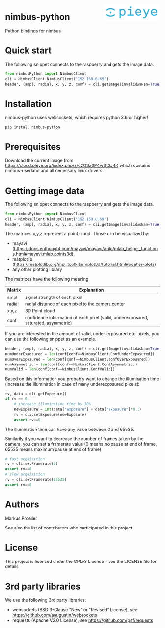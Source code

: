 <img src="./assets/PIEYE_Logo_RGB_POS.png" align="right"
     title="pieye logo" width="184" height="55">

# nimbus-python
Python bindings for nimbus

# Quick start

The following snippet connects to the raspberry and gets the image data.

```python
from nimbusPython import NimbusClient
cli = NimbusClient.NimbusClient("192.168.0.69")
header, (ampl, radial, x, y, z, conf) = cli.getImage(invalidAsNan=True)
```

# Installation

nimbus-python uses websockets, which requires python 3.6 or higher!
```
pip install nimbus-python
```

# Prerequisites
Download the current image from https://cloud.pieye.org/index.php/s/c2QSa6P4wBtSJ4K which contains nimbus-userland and all necessary linux drivers.

# Getting image data

The following snippet connects to the raspberry and gets the image data.

```python
from nimbusPython import NimbusClient
cli = NimbusClient.NimbusClient("192.168.0.69")
header, (ampl, radial, x, y, z, conf) = cli.getImage(invalidAsNan=True)
```

The matrices x,y,z represent a point cloud. Those can be visualized by:
- mayavi (https://docs.enthought.com/mayavi/mayavi/auto/mlab_helper_functions.html#mayavi.mlab.points3d),
- matplotlib (https://matplotlib.org/mpl_toolkits/mplot3d/tutorial.html#scatter-plots)
- any other plotting library

The matrices have the following meaning

| Matrix  |  Explanation  |
| ------- | ------------- |
| ampl    | signal strength of each pixel |
| radial  | radial distance of each pixel to the camera center |
| x,y,z   | 3D Point cloud |
| conf    | confidence information of each pixel (valid, underexposured, saturated, asymmetric) |

If you are interested in the amount of valid, under exposured etc. pixels, you can use the following snippet as an example.

```python
header, (ampl, radial, x, y, z, conf) = cli.getImage(invalidAsNan=True)
numUnderExposured = len(conf[conf==NimbusClient.ConfUnderExposured])
numOverExposured = len(conf[conf==NimbusClient.ConfOverExposured])
numAsymmetric = len(conf[conf==NimbusClient.ConfAsymmetric])
numValid = len(conf[conf==NimbusClient.ConfValid])
```

Based on this information you probably want to change the illumination time (increase the illumination in case of many underexposured pixels):

```python
rv, data = cli.getExposure()
if rv == 0:
    # increase illumination time by 10%
    newExposure = int(data["exposure"] + data["exposure"]*0.1)
    rv = cli.setExposure(newExposure)
    assert rv==0
```

The illumination time can have any value between 0 and 65535.

Similarily if you want to decrease the number of frames taken by the camera, you can set a framerate value (0 means no pause at end of frame, 65535 means maximum pause at end of frame)
```python
# fast acquisition
rv = cli.setFramerate(0)
assert rv==0
# slow acquisition
rv = cli.setFramerate(65535)
assert rv==0
```

# Authors
Markus Proeller

See also the list of contributors who participated in this project.

# License
This project is licensed under the GPLv3 License - see the LICENSE file for details

# 3rd party libraries
We use the following 3rd party libraries:
 
- websockets (BSD 3-Clause "New" or "Revised" License), see https://github.com/aaugustin/websockets
- requests (Apache V2.0 License), see https://github.com/psf/requests
